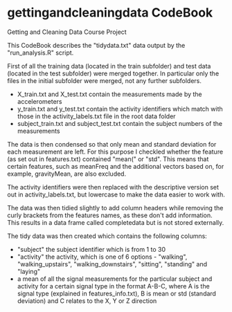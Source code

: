 # gettingandcleaningdata CodeBook
Getting and Cleaning Data Course Project

This CodeBook describes the "tidydata.txt" data output by the "run_analysis.R" script.

First of all the training data (located in the train subfolder) and test data (located in the test subfolder) were merged together. In particular only the files in the initial subfolder were merged, not any further subfolders.
 - X_train.txt and X_test.txt contain the measurements made by the accelerometers
 - y_train.txt and y_test.txt contain the activity identifiers which match with those in the activity_labels.txt file in the root data folder
 - subject_train.txt and subject_test.txt contain the subject numbers of the measurements

The data is then condensed so that only mean and standard deviation for each measurement are left. For this purpose I checkled whether the feature (as set out in features.txt) contained "mean(" or "std". This means that certain features, such as meanFreq and the additional vectors based on, for example, gravityMean, are also excluded.

The activity identifiers were then replaced with the descriptive version set out in activity_labels.txt, but lowercase to make the data easier to work with.

The data was then tidied slightly to add column headers while removing the curly brackets from the features names, as these don't add information. This results in a data frame called completedata but is not stored externally.

The tidy data was then created which contains the following columns:
 - "subject" the subject identifier which is from 1 to 30
 - "activity" the activity, which is one of 6 options - "walking", "walking_upstairs", "walking_downstairs", "sitting", "standing" and "laying"
 - a mean of all the signal measurements for the particular subject and activity for a certain signal type in the format A-B-C, where A is the signal type (explained in features_info.txt), B is mean or std (standard deviation) and C relates to the X, Y or Z direction
